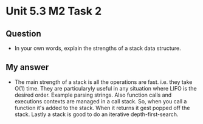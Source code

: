 # Unit 5.3 M2 Task 2

## Question
- In your own words, explain the strengths of a stack data structure. 

## My answer
- The main strength of a stack is all the operations are fast. i.e. they take O(1) time. They are particularyly useful in any situation where LIFO is the desired order. Example parsing strings. Also function calls and executions contexts are managed in a call stack. So, when you call a function it's added to the stack. When it returns it gest popped off the stack. Lastly a  stack is good to do an iterative depth-first-search. 